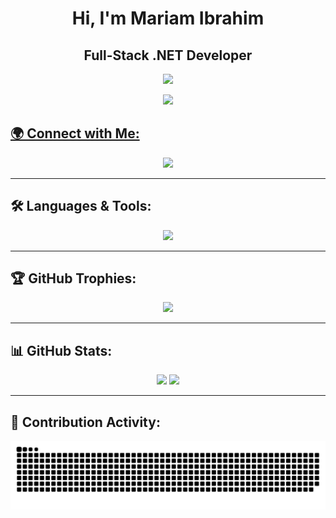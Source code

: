 <h1 align="center"> Hi, I'm Mariam Ibrahim</h1>

<h2 align="center">Full-Stack .NET Developer</h2>

<p align="center">
  <a href="https://www.google.com.eg/search?q=Mariam+Ibrahim+Elrefaei">
      <img src="https://readme-typing-svg.herokuapp.com/?lines=Visit%20my%20LinkedIn%20Profile;Follow%20to%20get%20New%20Updates&font=Bold%20Code&center=true&height=55&color=30D050&pause=1750&size=20">
</p>

<p align="center">
  <img src="https://komarev.com/ghpvc/?username=mariam-ibrahim&color=5C2D91&style=flat-square" height="25"/>
</p>

## 🌍 Connect with Me:
<p align="center">
  <a href="https://www.linkedin.com/in/mariam-ibrahim-078610321" target="_blank">
    <img src="https://raw.githubusercontent.com/rahuldkjain/github-profile-readme-generator/master/src/images/icons/Social/linked-in-alt.svg" height="50"/>
  </a>
</p>

---

## 🛠️ Languages & Tools:
<p align="center">
  <img src="https://skillicons.dev/icons?i=cs,dotnet,html,css,bootstrap,js,git,postman,stackoverflow&perline=6"/>
</p>

---

## 🏆 GitHub Trophies:
<p align="center">
  <img src="https://github-profile-trophy.vercel.app/?username=mariam-ibrahim&theme=onestar&row=1&column=7"/>
</p>

---

## 📊 GitHub Stats:
<p align="center">
  <img src="https://github-readme-stats.vercel.app/api?username=mariam-ibrahim&show_icons=true&theme=radical" height="150"/>
  <img src="https://github-readme-stats.vercel.app/api/top-langs?username=mariam-ibrahim&layout=compact&langs_count=6&theme=radical" height="150"/>
</p>

---

## 🐍 Contribution Activity:
<p align="center">
  <img src="https://raw.githubusercontent.com/platane/snk/output/github-contribution-grid-snake-dark.svg">
</p>
